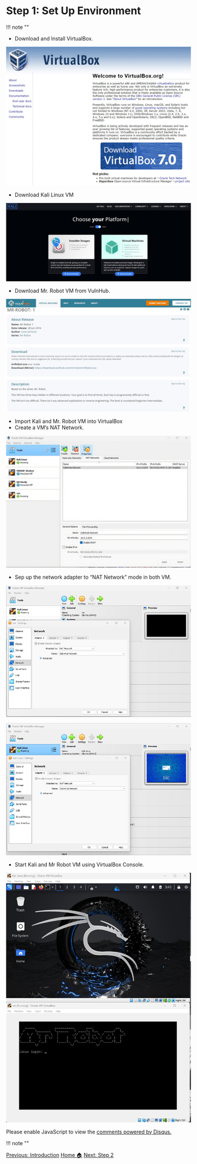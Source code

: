 # **Step 1: Set Up Environment**

!!! note ""

- Download and Install VirtualBox.

![alt text](images/virtualbox1.jpg)

- Download Kali Linux VM

![alt text](images/Kali_Linux.jpg)

- Download Mr. Robot VM from VulnHub.

![alt text](images/VulnHub.jpg)

- Import Kali and  Mr. Robot VM into VirtualBox
- Create a VM’s  NAT Network.

![alt text](images/virtualbox_topaz.jpg)

- Sep up  the network adapter to “NAT Network” mode in both VM.

![alt text](images/VulnHub_nat.jpg)

![alt text](images/kali_nat.jpg)

- Start Kali and Mr Robot VM using VirtualBox Console.

![alt text](images/vms.jpg)







<div id="disqus_thread"></div>
<script>
    /**
    *  RECOMMENDED CONFIGURATION VARIABLES: EDIT AND UNCOMMENT THE SECTION BELOW TO INSERT DYNAMIC VALUES FROM YOUR PLATFORM OR CMS.
    *  LEARN WHY DEFINING THESE VARIABLES IS IMPORTANT: https://disqus.com/admin/universalcode/#configuration-variables    */
    /*
    var disqus_config = function () {
    this.page.url = PAGE_URL;  // Replace PAGE_URL with your page's canonical URL variable
    this.page.identifier = PAGE_IDENTIFIER; // Replace PAGE_IDENTIFIER with your page's unique identifier variable
    };
    */
    (function() { // DON'T EDIT BELOW THIS LINE
    var d = document, s = d.createElement('script');
    s.src = 'https://hcoco1-1.disqus.com/embed.js';
    s.setAttribute('data-timestamp', +new Date());
    (d.head || d.body).appendChild(s);
    })();
</script>
<noscript>Please enable JavaScript to view the <a href="https://disqus.com/?ref_noscript">comments powered by Disqus.</a></noscript>

!!! note ""

<div class="button-container" markdown="1">
<a href="/Career-Simulation-3/2-instructions/" class="md-button md-button--primary">Previous: Introduction</a>
<a href="/Career-Simulation-3/" class="md-button md-button--secondary">Home 🏠</a>
<a href="/Career-Simulation-3/challenge_2/" class="md-button md-button--primary">Next: Step 2</a>
</div>




